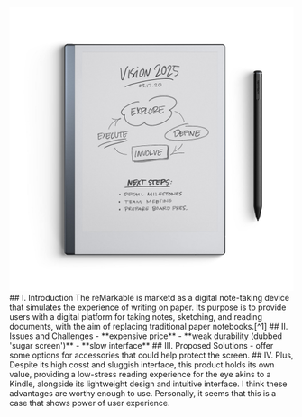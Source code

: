 <img src="/assets/remarkable.jpg">
## I. Introduction
The reMarkable is marketd as a digital note-taking device that simulates the experience of writing on paper. Its purpose is to provide users with a digital platform for taking notes, sketching, and reading documents, with the aim of replacing traditional paper notebooks.[^1] 
## II. Issues and Challenges
- **expensive price**
- **weak durability (dubbed 'sugar screen')**
- **slow interface** 
## III. Proposed Solutions
-  offer some options for accessories that could help protect the screen. 
## IV. Plus,
Despite its high cosst and sluggish interface, this product holds its own value, providing a low-stress reading experience for the eye akins to a Kindle, alongside its lightweight design and intuitive interface. I think these advantages are worthy enough to use. Personally, it seems that this is a case that shows power of user experience. 



